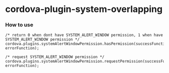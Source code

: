 # cordova-plugin-system-overlapping
### How to use

```
/* return 0 when dont have SYSTEM_ALERT_WINDOW permission, 1 when have SYSTEM_ALERT_WINDOW permission */
cordova.plugins.systemAlertWindowPermission.hasPermission(successFunction, errorFunction);

/* request SYSTEM_ALERT_WINDOW permission */
cordova.plugins.systemAlertWindowPermission.requestPermission(successFunction, errorFunction);
```
